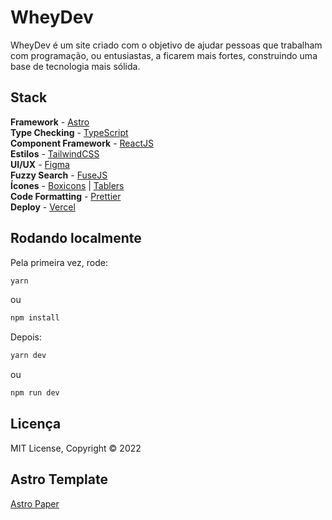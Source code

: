 # WheyDev

WheyDev é um site criado com o objetivo de ajudar pessoas que trabalham com programação, ou entusiastas, a ficarem mais fortes, construindo uma base de tecnologia mais sólida.

## Stack

**Framework** - [Astro](https://astro.build/)  
**Type Checking** - [TypeScript](https://www.typescriptlang.org/)  
**Component Framework** - [ReactJS](https://reactjs.org/)  
**Estilos** - [TailwindCSS](https://tailwindcss.com/)  
**UI/UX** - [Figma](https://figma.com)  
**Fuzzy Search** - [FuseJS](https://fusejs.io/)  
**Ícones** - [Boxicons](https://boxicons.com/) | [Tablers](https://tabler-icons.io/)  
**Code Formatting** - [Prettier](https://prettier.io/)  
**Deploy** - [Vercel](https://vercel.com/)  

## Rodando localmente

Pela primeira vez, rode:

```bash
yarn
```

ou

```bash
npm install
```

Depois:

```bash
yarn dev
```

ou

```bash
npm run dev
```

## Licença

MIT License, Copyright © 2022

## Astro Template

[Astro Paper](https://github.com/satnaing/astro-paper)
